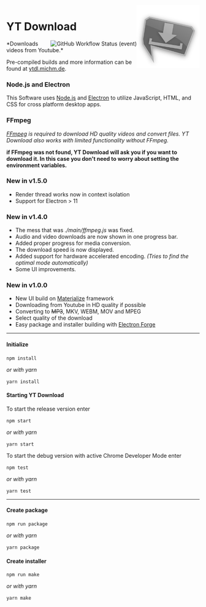 <img src="https://raw.githubusercontent.com/jibbex/yt-Download/master/assets/images/icon-512.png" align="right" width="164" height="164">

# YT Download
<img alt="GitHub Workflow Status (event)" src="https://img.shields.io/github/workflow/status/jibbex/yt-Download/build?event=push" align="right">
*Downloads videos from Youtube.*

Pre-compiled builds and more information can be found at [ytdl.michm.de](https://ytdl.michm.de).

### Node.js and Electron
This Software uses [Node.js](https://nodejs.org/en/) and [Electron](https://electronjs.org/) to utilize JavaScript, HTML, and CSS for cross platform desktop apps.


### FFmpeg
*[FFmpeg](https://www.ffmpeg.org/) is required to download HD quality videos and convert files. YT Download also works with limited functionality without FFmpeg.*

**if FFmpeg was not found, YT Download will ask you if you want to download it. In this case you don't need to worry about setting the environment variables.**

### New in v1.5.0
* Render thread works now in context isolation
* Support for Electron > 11

### New in v1.4.0

* The mess that was *./main/ffmpeg.js* was fixed.
* Audio and video downloads are now shown in one progress bar.
* Added proper progress for media conversion.
* The download speed is now displayed.
* Added support for hardware accelerated encoding. *(Tries to find the optimal mode automatically)*
* Some UI improvements.

### New in v1.0.0

* New UI build on [Materialize](https://materializecss.com/) framework
* Downloading from Youtube in HD quality if possible
* Converting to ~~MP3~~, MKV, WEBM, MOV and MPEG
* Select quality of the download
* Easy package and installer building with [Electron Forge](https://github.com/electron-userland/electron-forge)

---
#### Initialize
```
npm install
```
*or with yarn*
```
yarn install
```

#### Starting YT Download
To start the release version enter
```
npm start
```
*or with yarn*
```
yarn start
```

To start the debug version with active Chrome Developer Mode enter
```
npm test
```
*or with yarn*
```
yarn test
```

---
#### Create package
```
npm run package
```
*or with yarn*
```
yarn package
```

#### Create installer
```
npm run make
```
*or with yarn*
```
yarn make
```
